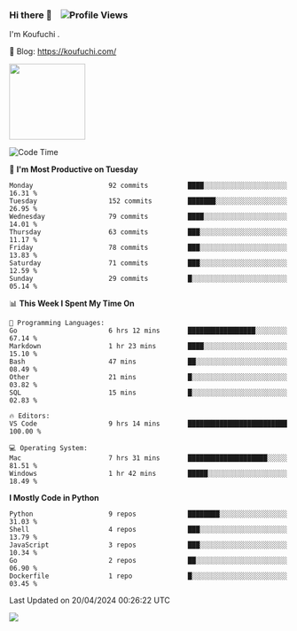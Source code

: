 ### Hi there 👋 &nbsp;&nbsp; ![Profile Views](https://komarev.com/ghpvc/?username=Koufuchi&base=200)

I'm Koufuchi . 

📔 Blog: <https://koufuchi.com/>

<img align="" height="137px" src="https://github-readme-stats-seven-nu-30.vercel.app/api?username=Koufuchi&hide=issues,contribs&show_icons=true&line_height=21&theme=radical&locale=en" />
<!-- <img align="" height="137px" src="https://github-readme-stats-seven-nu-30.vercel.app/api/top-langs/?username=Koufuchi&layout=compact&hide=blade,html,css,pug,scss&theme=radical&locale=en" /> -->

<!--START_SECTION:waka-->
![Code Time](http://img.shields.io/badge/Code%20Time-537%20hrs%2014%20mins-blue)

📅 **I'm Most Productive on Tuesday** 

```text
Monday                   92 commits          ████░░░░░░░░░░░░░░░░░░░░░   16.31 % 
Tuesday                  152 commits         ███████░░░░░░░░░░░░░░░░░░   26.95 % 
Wednesday                79 commits          ████░░░░░░░░░░░░░░░░░░░░░   14.01 % 
Thursday                 63 commits          ███░░░░░░░░░░░░░░░░░░░░░░   11.17 % 
Friday                   78 commits          ███░░░░░░░░░░░░░░░░░░░░░░   13.83 % 
Saturday                 71 commits          ███░░░░░░░░░░░░░░░░░░░░░░   12.59 % 
Sunday                   29 commits          █░░░░░░░░░░░░░░░░░░░░░░░░   05.14 % 
```


📊 **This Week I Spent My Time On** 

```text
💬 Programming Languages: 
Go                       6 hrs 12 mins       █████████████████░░░░░░░░   67.14 % 
Markdown                 1 hr 23 mins        ████░░░░░░░░░░░░░░░░░░░░░   15.10 % 
Bash                     47 mins             ██░░░░░░░░░░░░░░░░░░░░░░░   08.49 % 
Other                    21 mins             █░░░░░░░░░░░░░░░░░░░░░░░░   03.82 % 
SQL                      15 mins             █░░░░░░░░░░░░░░░░░░░░░░░░   02.83 % 

🔥 Editors: 
VS Code                  9 hrs 14 mins       █████████████████████████   100.00 % 

💻 Operating System: 
Mac                      7 hrs 31 mins       ████████████████████░░░░░   81.51 % 
Windows                  1 hr 42 mins        █████░░░░░░░░░░░░░░░░░░░░   18.49 % 
```

**I Mostly Code in Python** 

```text
Python                   9 repos             ████████░░░░░░░░░░░░░░░░░   31.03 % 
Shell                    4 repos             ███░░░░░░░░░░░░░░░░░░░░░░   13.79 % 
JavaScript               3 repos             ███░░░░░░░░░░░░░░░░░░░░░░   10.34 % 
Go                       2 repos             ██░░░░░░░░░░░░░░░░░░░░░░░   06.90 % 
Dockerfile               1 repo              █░░░░░░░░░░░░░░░░░░░░░░░░   03.45 % 
```




 Last Updated on 20/04/2024 00:26:22 UTC
<!--END_SECTION:waka-->

![](https://hit.yhype.me/github/profile?user_id=46078832)
